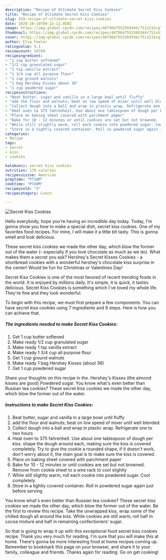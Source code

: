 ```yaml
---
description: "Recipe of Ultimate Secret Kiss Cookies"
title: "Recipe of Ultimate Secret Kiss Cookies"
slug: 419-recipe-of-ultimate-secret-kiss-cookies
date: 2020-10-18T09:15:13.058Z
image: https://img-global.cpcdn.com/recipes/4879647552569344/751x532cq70/secret-kiss-cookies-recipe-main-photo.jpg
thumbnail: https://img-global.cpcdn.com/recipes/4879647552569344/751x532cq70/secret-kiss-cookies-recipe-main-photo.jpg
cover: https://img-global.cpcdn.com/recipes/4879647552569344/751x532cq70/secret-kiss-cookies-recipe-main-photo.jpg
author: Elva Fowler
ratingvalue: 4.1
reviewcount: 16749
recipeingredient:
- "1 cup butter softened"
- "1/2 cup granulated sugar"
- "1 tsp vanilla extract"
- "1 3/4 cup all purpose flour"
- "1 cup ground walnuts"
- "1 bag Hershey Kisses about 36"
- "1 cup powdered sugar"
recipeinstructions:
- "Beat butter, sugar and vanilla in a large bowl until fluffy"
- "add the flour and walnuts; beat on low speed of mixer until well blended."
- "Collect dough into a ball and wrap in plastic wrap. Refrigerate one to two hours"
- "Heat oven to 375 fahrenheit. Use about one tablespoon of dough per kiss. shape the dough around each, making sure the kiss is covered completely. Try to give the cookie a rounded shape, if it doesn&#39;t work, don&#39;t worry about it, the main goal is to make sure the kiss is covered."
- "Place on baking sheet covered with parchment paper"
- "Bake for 10 - 12 minutes or until cookies are set but not browned.  Remove from cookie sheet to a wire rack to cool slightly"
- "While still slightly warm, roll each cookie into powdered sugar. Cool completely"
- "Store in a tightly covered container. Roll in powdered sugar again just before serving"
categories:
- Recipe
tags:
- secret
- kiss
- cookies

katakunci: secret kiss cookies 
nutrition: 179 calories
recipecuisine: American
preptime: "PT16M"
cooktime: "PT49M"
recipeyield: "3"
recipecategory: Lunch

---
```



![Secret Kiss Cookies](https://img-global.cpcdn.com/recipes/4879647552569344/751x532cq70/secret-kiss-cookies-recipe-main-photo.jpg)

Hello everybody, hope you're having an incredible day today. Today, I'm gonna show you how to make a special dish, secret kiss cookies. One of my favorites food recipes. For mine, I will make it a little bit tasty. This is gonna smell and look delicious.

These secret kiss cookies we made the other day, which blow the former out of the water (- especially if you love chocolate as much as we do). What makes them a secret you ask? Hershey&#39;s Secret Kisses Cookies - a shortbread cookies with a wonderful hershey&#39;s chocolate kiss surprise in the center! Would be fun for Christmas or Valentines Day!

Secret Kiss Cookies is one of the most favored of recent trending foods in the world. It is enjoyed by millions daily. It's simple, it is quick, it tastes delicious. Secret Kiss Cookies is something which I've loved my whole life. They're fine and they look wonderful.


To begin with this recipe, we must first prepare a few components. You can have secret kiss cookies using 7 ingredients and 8 steps. Here is how you can achieve that.

<!--inarticleads1-->

##### The ingredients needed to make Secret Kiss Cookies:

1. Get 1 cup butter softened
1. Make ready 1/2 cup granulated sugar
1. Make ready 1 tsp vanilla extract
1. Make ready 1 3/4 cup all purpose flour
1. Get 1 cup ground walnuts
1. Make ready 1 bag Hershey Kisses (about 36)
1. Get 1 cup powdered sugar


Share your thoughts on this recipe in the. Hershey&#39;s Kisses (the almond kisses are good) Powdered sugar. You know what&#39;s even better than Russian tea cookies? These secret kiss cookies we made the other day, which blow the former out of the water. 

<!--inarticleads2-->

##### Instructions to make Secret Kiss Cookies:

1. Beat butter, sugar and vanilla in a large bowl until fluffy
1. add the flour and walnuts; beat on low speed of mixer until well blended.
1. Collect dough into a ball and wrap in plastic wrap. Refrigerate one to two hours
1. Heat oven to 375 fahrenheit. Use about one tablespoon of dough per kiss. shape the dough around each, making sure the kiss is covered completely. Try to give the cookie a rounded shape, if it doesn&#39;t work, don&#39;t worry about it, the main goal is to make sure the kiss is covered.
1. Place on baking sheet covered with parchment paper
1. Bake for 10 - 12 minutes or until cookies are set but not browned.  Remove from cookie sheet to a wire rack to cool slightly
1. While still slightly warm, roll each cookie into powdered sugar. Cool completely
1. Store in a tightly covered container. Roll in powdered sugar again just before serving


You know what&#39;s even better than Russian tea cookies? These secret kiss cookies we made the other day, which blow the former out of the water. Be the first to review this recipe. Take the unwrapped kiss, wrap some of the chilled dough all around the kiss. While cookies are still warm, roll half in cocoa mixture and half in remaining confectioners&#39; sugar. 

So that is going to wrap it up with this exceptional food secret kiss cookies recipe. Thank you very much for reading. I'm sure that you will make this at home. There's gonna be more interesting food at home recipes coming up. Remember to bookmark this page on your browser, and share it to your family, colleague and friends. Thanks again for reading. Go on get cooking!
